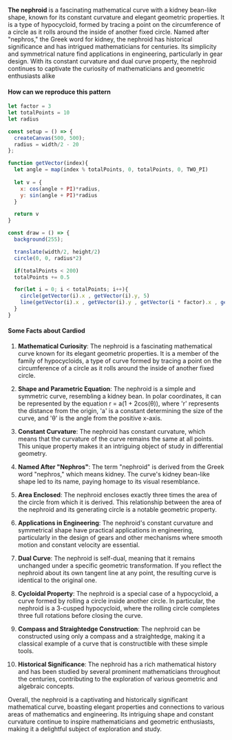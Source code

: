 **The nephroid** is a fascinating mathematical curve with a kidney bean-like shape, known for its constant curvature and elegant geometric properties. It is a type of hypocycloid, formed by tracing a point on the circumference of a circle as it rolls around the inside of another fixed circle. Named after "nephros," the Greek word for kidney, the nephroid has historical significance and has intrigued mathematicians for centuries. Its simplicity and symmetrical nature find applications in engineering, particularly in gear design. With its constant curvature and dual curve property, the nephroid continues to captivate the curiosity of mathematicians and geometric enthusiasts alike

#### How can we reproduce this pattern

```js
let factor = 3
let totalPoints = 10
let radius

const setup = () => {
  createCanvas(500, 500);
  radius = width/2 - 20
};

function getVector(index){
  let angle = map(index % totalPoints, 0, totalPoints, 0, TWO_PI)
  
  let v = {
    x: cos(angle + PI)*radius,
    y: sin(angle + PI)*radius
  }

  return v
}

const draw = () => {
  background(255);

  translate(width/2, height/2)
  circle(0, 0, radius*2)

  if(totalPoints < 200)
  totalPoints += 0.5

  for(let i = 0; i < totalPoints; i++){
    circle(getVector(i).x , getVector(i).y, 5)
    line(getVector(i).x , getVector(i).y , getVector(i * factor).x , getVector(i*factor).y)
  }
}
```

#### Some Facts about Cardiod

1. **Mathematical Curiosity**: The nephroid is a fascinating mathematical curve known for its elegant geometric properties. It is a member of the family of hypocycloids, a type of curve formed by tracing a point on the circumference of a circle as it rolls around the inside of another fixed circle.

2. **Shape and Parametric Equation**: The nephroid is a simple and symmetric curve, resembling a kidney bean. In polar coordinates, it can be represented by the equation r = a(1 + 2cos(θ)), where 'r' represents the distance from the origin, 'a' is a constant determining the size of the curve, and 'θ' is the angle from the positive x-axis.

3. **Constant Curvature**: The nephroid has constant curvature, which means that the curvature of the curve remains the same at all points. This unique property makes it an intriguing object of study in differential geometry.

4. **Named After "Nephros"**: The term "nephroid" is derived from the Greek word "nephros," which means kidney. The curve's kidney bean-like shape led to its name, paying homage to its visual resemblance.

5. **Area Enclosed**: The nephroid encloses exactly three times the area of the circle from which it is derived. This relationship between the area of the nephroid and its generating circle is a notable geometric property.

6. **Applications in Engineering**: The nephroid's constant curvature and symmetrical shape have practical applications in engineering, particularly in the design of gears and other mechanisms where smooth motion and constant velocity are essential.

7. **Dual Curve**: The nephroid is self-dual, meaning that it remains unchanged under a specific geometric transformation. If you reflect the nephroid about its own tangent line at any point, the resulting curve is identical to the original one.

8. **Cycloidal Property**: The nephroid is a special case of a hypocycloid, a curve formed by rolling a circle inside another circle. In particular, the nephroid is a 3-cusped hypocycloid, where the rolling circle completes three full rotations before closing the curve.

9. **Compass and Straightedge Construction**: The nephroid can be constructed using only a compass and a straightedge, making it a classical example of a curve that is constructible with these simple tools.

10. **Historical Significance**: The nephroid has a rich mathematical history and has been studied by several prominent mathematicians throughout the centuries, contributing to the exploration of various geometric and algebraic concepts.

Overall, the nephroid is a captivating and historically significant mathematical curve, boasting elegant properties and connections to various areas of mathematics and engineering. Its intriguing shape and constant curvature continue to inspire mathematicians and geometric enthusiasts, making it a delightful subject of exploration and study.